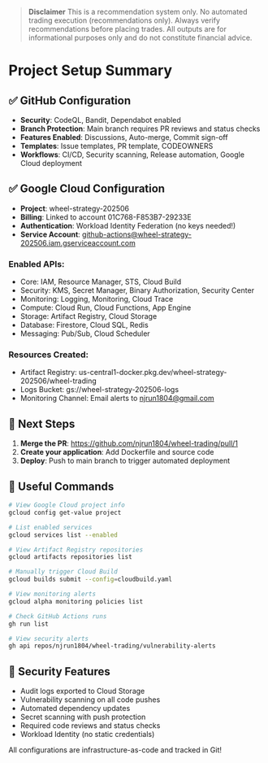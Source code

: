 > **Disclaimer**
> This is a recommendation system only. No automated trading execution (recommendations only). Always verify recommendations before placing trades. All outputs are for informational purposes only and do not constitute financial advice.

# Project Setup Summary

## ✅ GitHub Configuration

- **Security**: CodeQL, Bandit, Dependabot enabled
- **Branch Protection**: Main branch requires PR reviews and status checks
- **Features Enabled**: Discussions, Auto-merge, Commit sign-off
- **Templates**: Issue templates, PR template, CODEOWNERS
- **Workflows**: CI/CD, Security scanning, Release automation, Google Cloud deployment

## ✅ Google Cloud Configuration

- **Project**: wheel-strategy-202506
- **Billing**: Linked to account 01C768-F853B7-29233E
- **Authentication**: Workload Identity Federation (no keys needed!)
- **Service Account**: github-actions@wheel-strategy-202506.iam.gserviceaccount.com

### Enabled APIs:

- Core: IAM, Resource Manager, STS, Cloud Build
- Security: KMS, Secret Manager, Binary Authorization, Security Center
- Monitoring: Logging, Monitoring, Cloud Trace
- Compute: Cloud Run, Cloud Functions, App Engine
- Storage: Artifact Registry, Cloud Storage
- Database: Firestore, Cloud SQL, Redis
- Messaging: Pub/Sub, Cloud Scheduler

### Resources Created:

- Artifact Registry: us-central1-docker.pkg.dev/wheel-strategy-202506/wheel-trading
- Logs Bucket: gs://wheel-strategy-202506-logs
- Monitoring Channel: Email alerts to njrun1804@gmail.com

## 🚀 Next Steps

1. **Merge the PR**: https://github.com/njrun1804/wheel-trading/pull/1
2. **Create your application**: Add Dockerfile and source code
3. **Deploy**: Push to main branch to trigger automated deployment

## 📝 Useful Commands

```bash
# View Google Cloud project info
gcloud config get-value project

# List enabled services
gcloud services list --enabled

# View Artifact Registry repositories
gcloud artifacts repositories list

# Manually trigger Cloud Build
gcloud builds submit --config=cloudbuild.yaml

# View monitoring alerts
gcloud alpha monitoring policies list

# Check GitHub Actions runs
gh run list

# View security alerts
gh api repos/njrun1804/wheel-trading/vulnerability-alerts
```

## 🔐 Security Features

- Audit logs exported to Cloud Storage
- Vulnerability scanning on all code pushes
- Automated dependency updates
- Secret scanning with push protection
- Required code reviews and status checks
- Workload Identity (no static credentials)

All configurations are infrastructure-as-code and tracked in Git!

